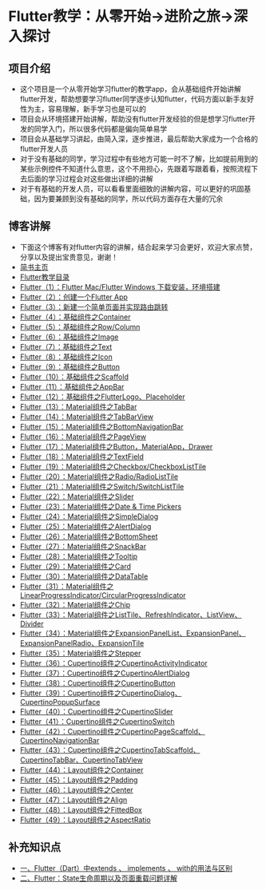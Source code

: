 # Flutter教学：从零开始->进阶之旅->深入探讨
## 项目介绍
- 这个项目是一个从零开始学习flutter的教学app，会从基础组件开始讲解flutter开发，帮助想要学习flutter同学逐步认知flutter，代码方面以新手友好性为主，容易理解，新手学习也是可以的
- 项目会从环境搭建开始讲解，帮助没有flutter开发经验的但是想学习flutter开发的同学入门，所以很多代码都是偏向简单易学
- 项目会从基础学习讲起，由简入深，逐步推进，最后帮助大家成为一个合格的flutter开发人员
- 对于没有基础的同学，学习过程中有些地方可能一时不了解，比如提前用到的某些示例控件不知道什么意思，这个不用担心，先跟着写跟着看，按照流程下去后面的学习过程会对这些做出详细的讲解
- 对于有基础的开发人员，可以看看里面细致的讲解内容，可以更好的巩固基础，因为要兼顾到没有基础的同学，所以代码方面存在大量的冗余

## 博客讲解
- 下面这个博客有对flutter内容的讲解，结合起来学习会更好，欢迎大家点赞，分享以及提出宝贵意见，谢谢！
- [简书主页](https://www.jianshu.com/u/9ff9ec9f18f5)
- [Flutter教学目录](https://www.jianshu.com/p/3320350b3814)
- [Flutter（1）：Flutter Mac/Flutter Windows 下载安装，环境搭建](https://www.jianshu.com/p/c8507302ab09)
- [Flutter（2）：创建一个Flutter App](https://www.jianshu.com/p/d5517fcf2dae)
- [Flutter（3）：新建一个简单页面并实现路由跳转](https://www.jianshu.com/p/dd558b2601a3)
- [Flutter（4）：基础组件之Container](https://www.jianshu.com/p/2b775096a522)
- [Flutter（5）：基础组件之Row/Column](https://www.jianshu.com/p/c140cb0e790f)
- [Flutter（6）：基础组件之Image](https://www.jianshu.com/p/1a6926e1cad2)
- [Flutter（7）：基础组件之Text](https://www.jianshu.com/p/7a5d743d1470)
- [Flutter（8）：基础组件之Icon](https://www.jianshu.com/p/51e7653c1ba9)
- [Flutter（9）：基础组件之Button](https://www.jianshu.com/p/89b6d825fc79)
- [Flutter（10）：基础组件之Scaffold](https://www.jianshu.com/p/82d19ba3947a)
- [Flutter（11）：基础组件之AppBar](https://www.jianshu.com/p/7ed0316aa92f)
- [Flutter（12）：基础组件之FlutterLogo、Placeholder](https://www.jianshu.com/p/beaa5741423e)
- [Flutter（13）：Material组件之TabBar](https://www.jianshu.com/p/40a24104fa55)
- [Flutter（14）：Material组件之TabBarView](https://www.jianshu.com/p/52bacff37d78)
- [Flutter（15）：Material组件之BottomNavigationBar](https://www.jianshu.com/p/22d8974c5e04)
- [Flutter（16）：Material组件之PageView](https://www.jianshu.com/p/36373652ea78)
- [Flutter（17）：Material组件之Button，MaterialApp，Drawer](https://www.jianshu.com/p/6dd0c9dfb8d3)
- [Flutter（18）：Material组件之TextField](https://www.jianshu.com/p/554ecec4933b)
- [Flutter（19）：Material组件之Checkbox/CheckboxListTile](https://www.jianshu.com/p/b41819b51438)
- [Flutter（20）：Material组件之Radio/RadioListTile](https://www.jianshu.com/p/895d6dcf2437)
- [Flutter（21）：Material组件之Switch/SwitchListTile](https://www.jianshu.com/p/6723509d5abd)
- [Flutter（22）：Material组件之Slider](https://www.jianshu.com/p/22333c0b9eb4)
- [Flutter（23）：Material组件之Date & Time Pickers](https://www.jianshu.com/p/4fc9e11a4793)
- [Flutter（24）：Material组件之SimpleDialog](https://www.jianshu.com/p/925eb73d1752)
- [Flutter（25）：Material组件之AlertDialog](https://www.jianshu.com/p/855bc5c56a5e)
- [Flutter（26）：Material组件之BottomSheet](https://www.jianshu.com/p/9cab2151ee05)
- [Flutter（27）：Material组件之SnackBar](https://www.jianshu.com/p/1ad73983b7d9)
- [Flutter（28）：Material组件之Tooltip](https://www.jianshu.com/p/a0385bd4953c)
- [Flutter（29）：Material组件之Card](https://www.jianshu.com/p/51dc71ed4e4f)
- [Flutter（30）：Material组件之DataTable](https://www.jianshu.com/p/23fc6f3acd7c)
- [Flutter（31）：Material组件之LinearProgressIndicator/CircularProgressIndicator](https://www.jianshu.com/p/ed8ef85f944f)
- [Flutter（32）：Material组件之Chip](https://www.jianshu.com/p/405d374e186c)
- [Flutter（33）：Material组件之ListTile、RefreshIndicator、ListView、Divider](https://www.jianshu.com/p/fdc5ffd56267)
- [Flutter（34）：Material组件之ExpansionPanelList、ExpansionPanel、ExpansionPanelRadio、ExpansionTile](https://www.jianshu.com/p/a592ebed7679)
- [Flutter（35）：Material组件之Stepper](https://www.jianshu.com/p/45986c0b7686)
- [Flutter（36）：Cupertino组件之CupertinoActivityIndicator](https://www.jianshu.com/p/2c8fa5d40c0b)
- [Flutter（37）：Cupertino组件之CupertinoAlertDialog](https://www.jianshu.com/p/6d866ce2d04d)
- [Flutter（38）：Cupertino组件之CupertinoButton](https://www.jianshu.com/p/7984e98f4e81)
- [Flutter（39）：Cupertino组件之CupertinoDialog、CupertinoPopupSurface](https://www.jianshu.com/p/1d791b0693a7)
- [Flutter（40）：Cupertino组件之CupertinoSlider](https://www.jianshu.com/p/a1818b00164f)
- [Flutter（41）：Cupertino组件之CupertinoSwitch](https://www.jianshu.com/p/ea1671cf94e6)
- [Flutter（42）：Cupertino组件之CupertinoPageScaffold、CupertinoNavigationBar](https://www.jianshu.com/p/c872f88aabb7)
- [Flutter（43）：Cupertino组件之CupertinoTabScaffold、CupertinoTabBar、CupertinoTabView](https://www.jianshu.com/p/80622a0e468c)
- [Flutter（44）：Layout组件之Container](https://www.jianshu.com/p/2fe0603750d7)
- [Flutter（45）：Layout组件之Padding](https://www.jianshu.com/p/557950d269ce)
- [Flutter（46）：Layout组件之Center](https://www.jianshu.com/p/0a4cc695dcb7)
- [Flutter（47）：Layout组件之Align](https://www.jianshu.com/p/7e2ccfbb3889)
- [Flutter（48）：Layout组件之FittedBox](https://www.jianshu.com/p/a49ebfb9e530)
- [Flutter（49）：Layout组件之AspectRatio](https://www.jianshu.com/p/f93aa014027a)

## 补充知识点
- [一、Flutter（Dart）中extends 、 implements 、 with的用法与区别](https://www.jianshu.com/p/04b896764f6e)
- [二、Flutter：State生命周期以及页面重载问题详解](https://www.jianshu.com/p/1d0eee77fcc0)